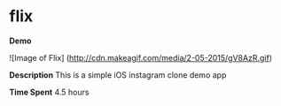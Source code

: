 # flix

**Demo**

![Image of Flix]
(http://cdn.makeagif.com/media/2-05-2015/gV8AzR.gif)

**Description**
This is a simple iOS instagram clone demo app

**Time Spent**
4.5 hours
